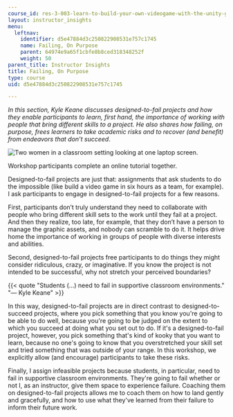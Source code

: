 ```yaml
---
course_id: res-3-003-learn-to-build-your-own-videogame-with-the-unity-game-engine-and-microsoft-kinect-january-iap-2017
layout: instructor_insights
menu:
  leftnav:
    identifier: d5e47884d3c250822908531e757c1745
    name: Failing, On Purpose
    parent: 64974e9a65f1cbfe8b8ced318348252f
    weight: 50
parent_title: Instructor Insights
title: Failing, On Purpose
type: course
uid: d5e47884d3c250822908531e757c1745

---
```


_In this section, Kyle Keane discusses designed-to-fail projects and how they enable participants to learn, first hand, the importance of working with people that bring different skills to a project. He also shares how failing, on purpose, frees learners to take academic risks and to recover (and benefit) from endeavors that don’t succeed_.

![Two women in a classroom setting looking at one laptop screen.](/coursemedia/res-3-003-learn-to-build-your-own-videogame-with-the-unity-game-engine-and-microsoft-kinect-january-iap-2017/6ff4a3a7b152e29321f6803a2ff6b316_IMG_3928-compressor.jpg)

Workshop participants complete an online tutorial together.

Designed-to-fail projects are just that: assignments that ask students to do the impossible (like build a video game in six hours as a team, for example). I ask participants to engage in designed-to-fail projects for a few reasons. 

First, participants don’t truly understand they need to collaborate with people who bring different skill sets to the work until they fail at a project. And then they realize, too late, for example, that they don’t have a person to manage the graphic assets, and nobody can scramble to do it. It helps drive home the importance of working in groups of people with diverse interests and abilities.

Second, designed-to-fail projects free participants to do things they might consider ridiculous, crazy, or imaginative. If you know the project is not intended to be successful, why not stretch your perceived boundaries?

{{< quote "Students (...) need to fail in supportive classroom environments." "— Kyle Keane" >}}

In this way, designed-to-fail projects are in direct contrast to designed-to-succeed projects, where you pick something that you know you're going to be able to do well, because you're going to be judged on the extent to which you succeed at doing what you set out to do. If it's a designed-to-fail project, however, you pick something that's kind of kooky that you want to learn, because no one's going to know that you overstretched your skill set and tried something that was outside of your range. In this workshop, we explicitly allow (and encourage) participants to take these risks. 

Finally, I assign infeasible projects because students, in particular, need to fail in supportive classroom environments. They're going to fail whether or not I, as an instructor, give them space to experience failure. Coaching them on designed-to-fail projects allows me to coach them on how to land gently and gracefully, and how to use what they've learned from their failure to inform their future work.